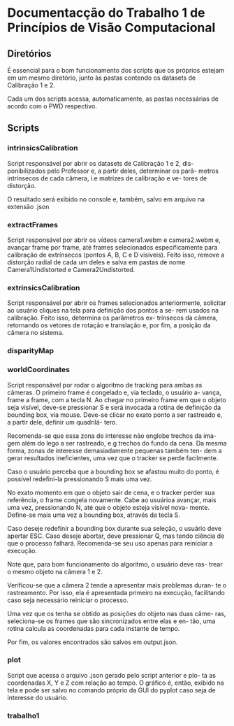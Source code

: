 # Documentacção do Trabalho 1 de Princípios de Visão Computacional

## Diretórios

É essencial para o bom funcionamento dos scripts que os próprios 
estejam em um mesmo diretório, junto às pastas contendo os datasets
de Calibração 1 e 2.

Cada um dos scripts acessa, automaticamente, as pastas necessárias 
de acordo com o PWD respectivo.

## Scripts

### intrinsicsCalibration

Script responsável por abrir os datasets de Calibração 1 e 2, dis-
ponibilizados pelo Professor e, a partir deles, determinar os parâ-
metros intrínsecos de cada câmera, i.e matrizes de calibração e ve-
tores de distorção.

O resultado será exibido no console e, também, salvo em arquivo na
extensão .json

### extractFrames

Script responsável por abrir os vídeos camera1.webm e camera2.webm
e, avançar frame por frame, até frames selecionados especificamente
para calibração de extrínsecos (pontos A, B, C e D visíveis). Feito
isso, remove a distorção radial de cada um deles e salva em pastas
de nome Camera1Undistorted e Camera2Undistorted.

### extrinsicsCalibration

Script responsável por abrir os frames selecionados anteriormente,
solicitar ao usuário cliques na tela para definição dos pontos a se-
rem usados na calibração. Feito isso, determina os parâmetros ex-
trínsecos da câmera, retornando os vetores de rotação e translação
e, por fim, a posição da câmera no sistema.

### disparityMap



### worldCoordinates

Script responsável por rodar o algoritmo de tracking para ambas as
câmeras. O primeiro frame é congelado e, via teclado, o usuário a-
vança, frame a frame, com a tecla N. Ao chegar no primeiro frame 
em que o objeto seja visível, deve-se pressionar S e será invocada
a rotina de definição da bounding box, via mouse. Deve-se clicar no
exato ponto a ser rastreado e, a partir dele, definir um quadrilá-
tero. 

Recomenda-se que essa zona de interesse não englobe trechos da ima-
gem além do lego a ser rastreado, e.g trechos do fundo da cena. Da
mesma forma, zonas de interesse demasiadamente pequenas também ten-
dem a gerar resultados ineficientes, uma vez que o tracker se perde
facilmente.

Caso o usuário perceba que a bounding box se afastou muito do ponto,
é possível redefini-la pressionando S mais uma vez.

No exato momento em que o objeto sair de cena, e o tracker perder
sua referência, o frame congela novamente. Cabe ao usuárioa avançar,
mais uma vez, pressionando N, até que o objeto esteja visível nova-
mente. Define-se mais uma vez a bounding box, através da tecla S.

Caso deseje redefinir a bounding box durante sua seleção, o usuário
deve apertar ESC. Caso deseje abortar, deve pressionar Q, mas tendo
ciência de que o processo falhará. Recomenda-se seu uso apenas para
reiniciar a execução.

Note que, para bom funcionamento do algoritmo, o usuário deve ras-
trear o mesmo objeto na câmera 1 e 2.

Verificou-se que a câmera 2 tende a apresentar mais problemas duran-
te o rastreamento. Por isso, ela é apresentada primeiro na execução,
facilitando caso seja necessário reiniciar o processo.

Uma vez que os tenha se obtido as posições do objeto nas duas câme-
ras, seleciona-se os frames que são sincronizados entre elas e en-
tão, uma rotina calcula as coordenadas para cada instante de tempo.

Por fim, os valores encontrados são salvos em output.json.

### plot

Script que acessa o arquivo .json gerado pelo script anterior e plo-
ta as coordenadas X, Y e Z com relação ao tempo. O gráfico é, então,
exibido na tela e pode ser salvo no comando próprio da GUI do pyplot
caso seja de interesse do usuário.

### trabalho1